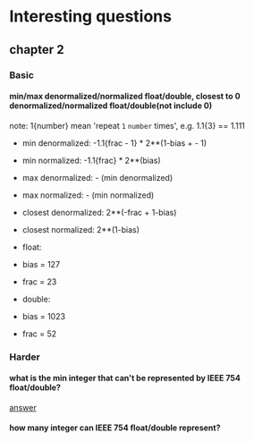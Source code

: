 # Interesting questions

## chapter 2

### Basic

#### min/max denormalized/normalized float/double, closest to 0 denormalized/normalized float/double(not include 0)

note: 1{number} mean 'repeat `1` `number` times', e.g. 1.1{3} == 1.111

- min denormalized: -1.1{frac - 1} * 2**(1-bias + - 1)
- min normalized: -1.1{frac} * 2**(bias)
- max denormalized: - (min denormalized)
- max normalized: - (min normalized)
- closest denormalized: 2**(-frac + 1-bias)
- closest normalized: 2**(1-bias)

- float:
 - bias = 127
 - frac = 23
- double:
 - bias = 1023
 - frac = 52


### Harder
#### what is the min integer that can't be represented by IEEE 754 float/double?
[answer](http://stackoverflow.com/questions/3793838/which-is-the-first-integer-that-an-ieee-754-float-is-incapable-of-representing-e)

#### how many integer can IEEE 754 float/double represent?